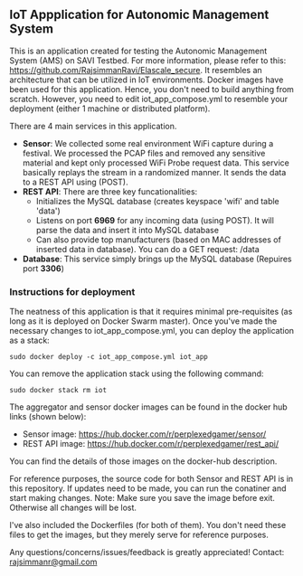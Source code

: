 IoT Appplication for Autonomic Management System
----------------------------------

This is an application created for testing the Autonomic Management System (AMS) on SAVI Testbed. For more information, please refer to this: https://github.com/RajsimmanRavi/Elascale_secure. It resembles an architecture that can be utilized in IoT environments. Docker images have been used for this application. Hence, you don't need to build anything from scratch. However, you need to edit iot_app_compose.yml to resemble your deployment (either 1 machine or distributed platform). 

There are 4 main services in this application. 
  * **Sensor**: We collected some real environment WiFi capture during a festival. We processed the PCAP files and removed any sensitive material and kept only processed WiFi Probe request data. This service basically replays the stream in a randomized manner. It sends the data to a REST API using (POST).
  * **REST API**: There are three key funcationalities:
    * Initializes the MySQL database (creates keyspace 'wifi' and table 'data')
    * Listens on port **6969** for any incoming data (using POST). It will parse the data and insert it into MySQL database
    * Can also provide top manufacturers (based on MAC addresses of inserted data in database). You can do a GET request: /data
  * **Database**: This service simply brings up the MySQL database (Repuires port **3306**)
  
### Instructions for deployment ###
The neatness of this application is that it requires minimal pre-requisites (as long as it is deployed on Docker Swarm master). Once you've made the necessary changes to iot_app_compose.yml, you can deploy the application as a stack: 

``` sudo docker deploy -c iot_app_compose.yml iot_app ```

You can remove the application stack using the following command: 

``` sudo docker stack rm iot ```
 
The aggregator and sensor docker images can be found in the docker hub links (shown below):
  * Sensor image: https://hub.docker.com/r/perplexedgamer/sensor/
  * REST API image: https://hub.docker.com/r/perplexedgamer/rest_api/

You can find the details of those images on the docker-hub description. 

For reference purposes, the source code for both Sensor and REST API is in this repository. If updates need to be made, you can run the conatiner and start making changes.
Note: Make sure you save the image before exit. Otherwise all changes will be lost.

I've also included the Dockerfiles (for both of them). You don't need these files to get the images, but they merely serve for reference purposes.

Any questions/concerns/issues/feedback is greatly appreciated! Contact: rajsimmanr@gmail.com
